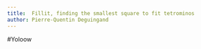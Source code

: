 ```yaml
---
title:  Fillit, finding the smallest square to fit tetrominos
author: Pierre-Quentin Deguingand 
---
```


#Yoloow
